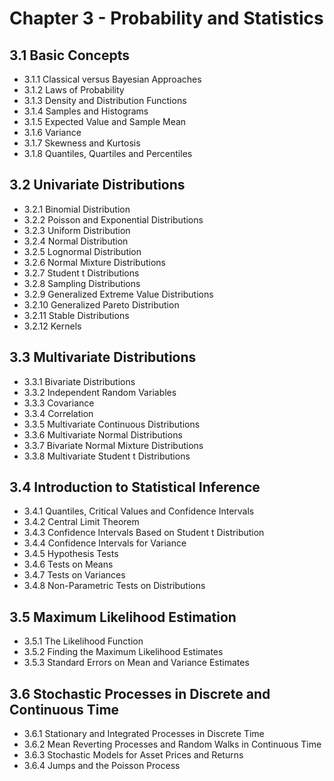# Chapter 3 - Probability and Statistics  


## 3.1 Basic Concepts  

  -  3.1.1 Classical versus Bayesian Approaches  
  -  3.1.2 Laws of Probability  
  -  3.1.3 Density and Distribution Functions  
  -  3.1.4 Samples and Histograms  
  -  3.1.5 Expected Value and Sample Mean  
  -  3.1.6 Variance  
  -  3.1.7 Skewness and Kurtosis  
  -  3.1.8 Quantiles, Quartiles and Percentiles  

## 3.2 Univariate Distributions  

  -  3.2.1 Binomial Distribution  
  -  3.2.2 Poisson and Exponential Distributions  
  -  3.2.3 Uniform Distribution  
  -  3.2.4 Normal Distribution  
  -  3.2.5 Lognormal Distribution  
  -  3.2.6 Normal Mixture Distributions  
  -  3.2.7 Student t Distributions  
  -  3.2.8 Sampling Distributions  
  -  3.2.9 Generalized Extreme Value Distributions  
  -  3.2.10 Generalized Pareto Distribution  
  -  3.2.11 Stable Distributions  
  -  3.2.12 Kernels  

## 3.3 Multivariate Distributions  

  -  3.3.1 Bivariate Distributions  
  -  3.3.2 Independent Random Variables  
  -  3.3.3 Covariance  
  -  3.3.4 Correlation  
  -  3.3.5 Multivariate Continuous Distributions  
  -  3.3.6 Multivariate Normal Distributions  
  -  3.3.7 Bivariate Normal Mixture Distributions  
  -  3.3.8 Multivariate Student t Distributions  

## 3.4 Introduction to Statistical Inference  

  -  3.4.1 Quantiles, Critical Values and Confidence Intervals  
  -  3.4.2 Central Limit Theorem  
  -  3.4.3 Confidence Intervals Based on Student t Distribution  
  -  3.4.4 Confidence Intervals for Variance  
  -  3.4.5 Hypothesis Tests  
  -  3.4.6 Tests on Means  
  -  3.4.7 Tests on Variances  
  -  3.4.8 Non-Parametric Tests on Distributions  

## 3.5 Maximum Likelihood Estimation  

  -  3.5.1 The Likelihood Function  
  -  3.5.2 Finding the Maximum Likelihood Estimates  
  -  3.5.3 Standard Errors on Mean and Variance Estimates  

## 3.6 Stochastic Processes in Discrete and Continuous Time  

  -  3.6.1 Stationary and Integrated Processes in Discrete Time  
  -  3.6.2 Mean Reverting Processes and Random Walks in Continuous Time  
  -  3.6.3 Stochastic Models for Asset Prices and Returns  
  -  3.6.4 Jumps and the Poisson Process  
